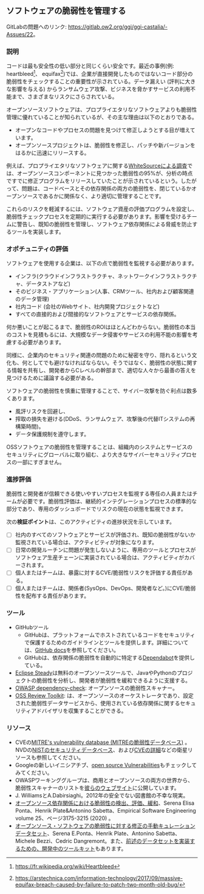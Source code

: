 ## ソフトウェアの脆弱性を管理する

GitLabの問題へのリンク: <https://gitlab.ow2.org/ggi/ggi-castalia/-Assues/22>。

### 説明

コードは最も安全性の低い部分と同じくらい安全です。最近の事例(例: heartbleed[^heartbleed]、 equifax[^equifax])では、企業が直接開発したものではないコード部分の脆弱性をチェックすることの重要性が示されている。データ漏えい (評判に大きな影響を与える) からランサムウェア攻撃、ビジネスを脅かすサービスの利用不能まで、さまざまなリスクにさらされている。

オープンソースソフトウェアは、プロプライエタリなソフトウェアよりも脆弱性管理に優れていることが知られているが、その主な理由は以下のとおりである。
* オープンなコードやプロセスの問題を見つけて修正しようとする目が増えています。
* オープンソースプロジェクトは、脆弱性を修正し、パッチや新バージョンをはるかに迅速にリリースする。

例えば、プロプライエタリなソフトウェアに関する[WhiteSourceによる調査](https://resources.whitesourcesoftware.com/blog-whitesource/3-reasons-why-open-source-is-safer-than-commercial-software)では、オープンソースコンポーネントに見つかった脆弱性の95%が、分析の時点ですでに修正プログラムをリリースしていたことが示されているという。したがって、問題は、コードベースとその依存関係の両方の脆弱性を、閉じているかオープンソースであるかに関係なく、より適切に管理することです。

これらのリスクを軽減するには、ソフトウェア資産の評価プログラムを設定し、脆弱性チェックプロセスを定期的に実行する必要があります。影響を受けるチームに警告し、既知の脆弱性を管理し、ソフトウェア依存関係による脅威を防止するツールを実装します。

### オポチュニティの評価

ソフトウェアを使用する企業は、以下の点で脆弱性を監視する必要があります。
* インフラ(クラウドインフラストラクチャ、ネットワークインフラストラクチャ、データストアなど)
* そのビジネス・アプリケーション(人事、CRMツール、社内および顧客関連のデータ管理)
* 社内コード (会社のWebサイト、社内開発プロジェクトなど)
* すべての直接的および間接的なソフトウェアとサービスの依存関係。

何か悪いことが起こるまで、脆弱性のROIはほとんどわからない。脆弱性の本当のコストを見積もるには、大規模なデータ侵害やサービスの利用不能の影響を考慮する必要があります。

同様に、企業内のセキュリティ関連の問題のために秘密を守り、隠れるという文化も、何としてでも避けなければならない。そうではなく、脆弱性の状態に関する情報を共有し、開発者からCレベルの幹部まで、適切な人々から最善の答えを見つけるために議論する必要がある。

ソフトウェアの脆弱性を慎重に管理することで、サイバー攻撃を防ぐ利点は数多くあります。
* 風評リスクを回避し、
* 搾取の損失を避ける(DDoS、ランサムウェア、攻撃後の代替ITシステムの再構築時間)。
* データ保護規制を遵守します。

OSSソフトウェアの脆弱性を管理することは、組織内のシステムとサービスのセキュリティにグローバルに取り組む、より大きなサイバーセキュリティプロセスの一部にすぎません。

### 進捗評価

脆弱性と開発者が信頼できる使いやすいプロセスを監視する専任の人員またはチームが必要です。脆弱性評価は、継続的インテグレーションプロセスの標準的な部分であり、専用のダッシュボードでリスクの現在の状態を監視できます。

次の**検証ポイント**は、このアクティビティの進捗状況を示しています。
- [ ] 社内のすべてのソフトウェアとサービスが評価され、既知の脆弱性がないか監視されている場合は、アクティビティが対象になります。
- [ ] 日常の開発ルーチンに問題が発生しないように、専用のツールとプロセスがソフトウェア生産チェーンに実装されている場合は、アクティビティがカバーされます。
- [ ] 個人またはチームは、暴露に対するCVE/脆弱性リスクを評価する責任がある。
- [ ] 個人またはチームは、関係者(SysOps、DevOps、開発者など。)にCVE/脆弱性を配布する責任があります。

### ツール

* GitHubツール
  - GitHubは、プラットフォームでホストされているコードをセキュリティで保護するためのガイドラインとツールを提供します。詳細については、[GitHub docs](https://docs.github.com/en/github/administering-a-repository/about-securing-your-repository)を参照してください。
  - GitHubは、依存関係の脆弱性を自動的に特定する[Dependabot](https://docs.github.com/en/github/managing-security-vulnerabilities/about-alerts-for-vulnerable-dependencies)を提供している。
* [Eclipse Steady](https://eclipse.github.io/steady/)は無料のオープンソースツールで、JavaやPythonのプロジェクトの脆弱性を分析し、開発者が脆弱性を緩和できるように支援する。
* [OWASP dependency-check](https://owasp.org/www-project-dependency-check/): オープンソースの脆弱性スキャナー。
* [OSS Review Toolkit](https://github.com/oss-review-toolkit/ort): は、オープンソースのオーケストレータであり、設定された脆弱性データサービスから、使用されている依存関係に関するセキュリティアドバイザリを収集することができる。

### リソース

* CVEの[MITRE's vulnerability database (MITREの脆弱性データベース)](https://cve.mitre.org/) 。NVDの[NISTのセキュリティデータベース](https://nvd.nist.gov/)、および[CVEの詳細](https://www.cvedetails.com/)などの衛星リソースも参照してください。
* Googleの新しいイニシアチブ、[open source Vulnerabilities](https://osv.dev/)もチェックしてみてください。
* OWASPワーキンググループは、商用とオープンソースの両方の世界から、脆弱性スキャナーのリストを[彼らのウェブサイト](https://owasp.org/www-community/Vulnerability_Scanning_Tools)に公開しています。
* J. WilliamsとA.Dabirsiaghi。2012年の安全でない図書館の不幸な現実。
* [オープンソース依存関係における脆弱性の検出、評価、緩和](https://link.springer.com/article/10.1007/s10664-020-09830-x)、Serena Elisa Ponta、Henrik Plate&Antonino Sabetta、Empirical Software Engineering volume 25、ページ3175-3215 (2020) 。
* [オープンソース・ソフトウェアの脆弱性に対する修正の手動キュレーションデータセット](https://arxiv.org/abs/1902.02595)、Serena E.Ponta、Henrik Plate、Antonino Sabetta、Michele Bezzi、Cedric Dangremont。また、[前述のデータセットを実装するための、開発中のツールキット](https://sap.github.io/project-kb/)もあります。

[^heartbleed]: https://fr.wikipedia.org/wiki/Heartbleed
[^equifax]: https://arstechnica.com/information-technology/2017/09/massive-equifax-breach-caused-by-failure-to-patch-two-month-old-bug/

